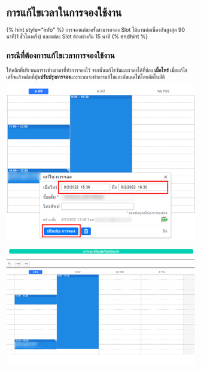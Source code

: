 # การแก้ไขเวลาในการจองใช้งาน

{% hint style="info" %}
การจองแต่ละครั้งสามารถจอง Slot ได้นานต่อเนื่องกันสูงสุด 90 นาที(1 ชั่วโมงครึ่ง) และแต่ละ Slot ต้องห่างกัน 15 นาที
{% endhint %}

## กรณีที่ต้องการ**แก้ไขเวลาการจองใช้งาน**&#x20;

ให้คลิกที่บริเวณตารางช่วงเวลาที่ทำการจองไว้ จากนั้นแก้ไขวันและเวลาได้ที่ช่อง **เมื่อไหร่** เมื่อแก้ไขเสร็จแล้วคลิกที่ปุ่ม**ปรับปรุงการจอง**และระบบจะทำการแก้ไขและอัพเดตให้โดยอัตโนมัติ

![แก้ไขวันหรือเวลาได้ที่ช่อง"เมื่อไหร่" จากนั้นกด "ปรับปรุงการจอง" เพื่อยืนยันการแก้ไข](<../../.gitbook/assets/image (209).png>)

![ระบบจะทำการเปลี่ยนแปลงวันหรือเวลาให้โดยอัตโนมัติ](<../../.gitbook/assets/image (213).png>)
